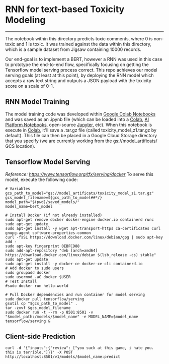 # **RNN for text-based Toxicity Modeling**

---
The notebook within this directory predicts toxic comments, where 0 is non-toxic and 1 is toxic. It was trained against the data within this directory, which is a sample dataset from Jigsaw containing 10000 records. 

Our end-goal is to implement a BERT, however a RNN was used in this case to prototype the end-to-end flow, specifically focusing on getting the Tensorflow model serving process correct. This repo achieves our model serving goals (at least at this point), by deploying the RNN model which accepts a raw text string and outputs a JSON payload with the toxicity score on a scale of 0-1.

## RNN Model Training
The model training code was developed within [Google Colab Notebooks](https://colab.sandbox.google.com/) and was saved as an .ipynb file (which can be loaded into a [Colab](https://colab.sandbox.google.com/), [AI Platform Notebooks](https://cloud.google.com/ai-platform-notebooks), open-source [Jupyter](https://jupyter.org/), etc). When this notebook is execute in [Colab](https://colab.sandbox.google.com/), it'll save a .tar.gz file (called toxicity_model_z1.tar.gz by default). This file can then be placed in a Google Cloud Storage directory that you specify (we are currently working from the gs://model_artificats/ GCS location). 

## Tensorflow Model Serving 
*Reference: https://www.tensorflow.org/tfx/serving/docker*
To serve this model, execute the following code:
```
# Variables
gcs_path_to_model="gs://model_artificats/toxicity_model_z1.tar.gz"
gcs_model_filename=${gcs_path_to_model##*/}
model_path="$(pwd)/saved_models/"
model_name=bert_model

# Install Docker (if not already installed)
sudo apt-get remove docker docker-engine docker.io containerd runc
sudo apt-get update
sudo apt-get install -y wget apt-transport-https ca-certificates curl gnupg-agent software-properties-common
curl -fsSL https://download.docker.com/linux/debian/gpg | sudo apt-key add -
sudo apt-key fingerprint 0EBFCD88
sudo add-apt-repository "deb [arch=amd64] https://download.docker.com/linux/debian $(lsb_release -cs) stable"
sudo apt-get update
sudo apt-get install -y docker-ce docker-ce-cli containerd.io
# Add docker to sudo users
sudo groupadd docker
sudo usermod -aG docker $USER
# Test Install
#sudo docker run hello-world

# Pull Docker dependencies and run container for model serving
sudo docker pull tensorflow/serving
gsutil cp "$gcs_path_to_model" .
tar -zxvf $gcs_model_filename
sudo docker run -t --rm -p 8501:8501 -v "$model_path:/models/$model_name" -e MODEL_NAME=$model_name tensorflow/serving &
```

## Client-side Prediction
```
curl -d '{"inputs":{"review": ["you suck at this game, i hate you. this is terrible."]}}' -X POST http://localhost:8501/v1/models/$model_name:predict
```


